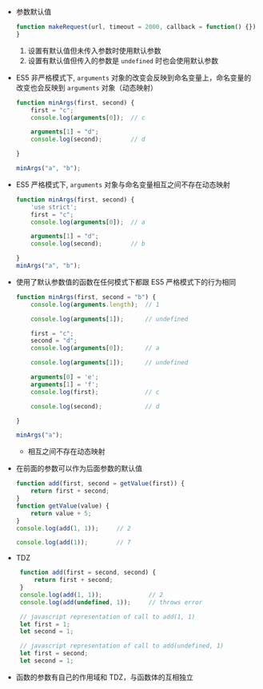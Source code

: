 - 参数默认值

    ```javascript
    function makeRequest(url, timeout = 2000, callback = function() {}) {
    }
    ```

    1. 设置有默认值但未传入参数时使用默认参数
    2. 设置有默认值但传入的参数是 `undefined` 时也会使用默认参数
- ES5 非严格模式下, `arguments` 对象的改变会反映到命名变量上，命名变量的改变也会反映到 `arguments` 对象（动态映射）

    ```javascript
    function minArgs(first, second) {
        first = "c";
        console.log(arguments[0]);  // c

        arguments[1] = "d";
        console.log(second);        // d

    }

    minArgs("a", "b"); 
    ```

- ES5 严格模式下, `arguments` 对象与命名变量相互之间不存在动态映射
 
    ```javascript
    function minArgs(first, second) {
        'use strict';
        first = "c";
        console.log(arguments[0]);  // a

        arguments[1] = "d";
        console.log(second);        // b

    }
    minArgs("a", "b");
    ```

- 使用了默认参数值的函数在任何模式下都跟 ES5 严格模式下的行为相同
 
    ```javascript
    function minArgs(first, second = "b") {
        console.log(arguments.length);  // 1

        console.log(arguments[1]);      // undefined

        first = "c";
        second = "d";
        console.log(arguments[0]);      // a

        console.log(arguments[1]);      // undefined

        arguments[0] = 'e';
        arguments[1] = 'f';
        console.log(first);             // c

        console.log(second);            // d

    }

    minArgs("a");
    ```

    - 相互之间不存在动态映射
- 在前面的参数可以作为后面参数的默认值

    ```javascript
    function add(first, second = getValue(first)) {
        return first + second;
    }
    function getValue(value) {
        return value + 5;
    }
    console.log(add(1, 1));     // 2

    console.log(add(1));        // 7
    ```

- TDZ

   ```javascript
    function add(first = second, second) {
        return first + second;
    }
    console.log(add(1, 1));             // 2
    console.log(add(undefined, 1));     // throws error

    // javascript representation of call to add(1, 1)
    let first = 1;
    let second = 1;

    // javascript representation of call to add(undefined, 1)
    let first = second;
    let second = 1;    
    ```

- 函数的参数有自己的作用域和 TDZ，与函数体的互相独立